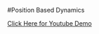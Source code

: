 #Position Based Dynamics

[Click Here for Youtube Demo](https://www.youtube.com/watch?v=Fl9EGz8hQc0)
